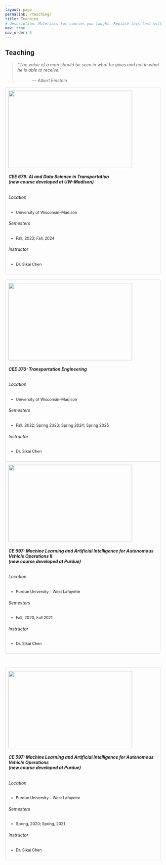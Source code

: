 ```yaml
---
layout: page
permalink: /teaching/
title: Teaching
# description: Materials for courses you taught. Replace this text with your description.
nav: true
nav_order: 5
---
```


<h2 style="text-align: left;">Teaching</h2>

> <i>"The value of a man should be seen in what he gives and not in what he is able to receive."</i><br>&nbsp;&nbsp;&nbsp;&nbsp;&nbsp;&nbsp;&nbsp;&nbsp;&nbsp;&nbsp;&nbsp;&nbsp;&nbsp;&nbsp;&nbsp;&nbsp;&nbsp;&nbsp;&nbsp;&nbsp;&nbsp;&nbsp;&nbsp;&nbsp;&nbsp;&nbsp;&nbsp;&nbsp;&nbsp;&nbsp;&nbsp;&nbsp;&nbsp;&nbsp;&nbsp;&nbsp;&nbsp;&nbsp;&nbsp;&nbsp;&nbsp;&nbsp;&nbsp;&nbsp;&nbsp;&nbsp;&nbsp;&nbsp;&nbsp;&nbsp;&nbsp;&nbsp;&nbsp;&nbsp;&nbsp;&nbsp;&nbsp;&nbsp;&nbsp;&nbsp;&nbsp;&nbsp;&nbsp;&nbsp;&nbsp;&nbsp;&nbsp;&nbsp;&nbsp;&nbsp;&nbsp;&nbsp;&nbsp;&nbsp;&nbsp;&nbsp;&nbsp;&nbsp;&nbsp;&nbsp;&nbsp;&nbsp;&nbsp;&nbsp;&nbsp;&nbsp;&nbsp;&nbsp;&nbsp;&nbsp;&nbsp;&nbsp;&nbsp;&nbsp;&nbsp;&nbsp;&nbsp;&nbsp;&nbsp;&nbsp;&nbsp;&nbsp;&nbsp;&nbsp;&nbsp;&nbsp;&nbsp;&nbsp;&nbsp;&nbsp;&nbsp;&nbsp;&nbsp;&nbsp;&nbsp;&nbsp;&nbsp;&nbsp;&nbsp;&nbsp;&nbsp;&nbsp;&nbsp;&nbsp;&nbsp;&nbsp;&nbsp;&nbsp;&nbsp;<i>— Albert Einstein </i>


<!-- Add the following line to your HTML head section, if it's not already there -->
<link href="https://cdn.jsdelivr.net/npm/bootstrap@5.3.0-alpha1/dist/css/bootstrap.min.css" rel="stylesheet" integrity="sha384-KyZXEAg3QhqLMpG8r+Knujsl5/Cg2K0zALuLn8WgY7udD3ke2j0M6blLx9XfEzcn" crossorigin="anonymous">

<!-- <img>: 这是一个HTML元素，表示“图像”，用于在网页上插入图片。
class="img-fluid": 这是一个Bootstrap类，用于使图像在不同屏幕尺寸上保持响应式。它会根据容器的大小自动调整图像的宽度，以保持图像的原始比例。
src="../../assets/img/news-photo/2020_course_ce597.png": src 属性定义了图像的来源。在这里，它指向一个相对路径，表示图像文件位于当前文件所在目录的上两级目录中的 assets/img/news-photo 文件夹内，文件名为 2020_course_ce597.png。
style="width: 400px; height: 300px; margin-right: 20px;": 这是一个内联样式，用于设置图像的宽度、高度和右边距。在这里，宽度设置为400像素，高度设置为300像素，右边距设置为20像素。 -->


<!-- Responsive design for the third course -->
<div class="container" style="border: 1px solid #ddd; padding: 10px; border-radius: 5px;">
  <div class="row">
    <div class="col-12 col-md-6">
      <img class="img-fluid" src="../../assets/img/teaching/CEE_679_1.jpg" style="width: 400px; height: 250px; margin-right: 20px;">
    </div>
    <div class="col-12 col-md-6">
      <h6><strong>CEE 679: AI and Data Science in Transportation <br>(new course developed at UW-Madison)</strong></h6>
      <h6>Location</h6>
      <ul>
        <li style="font-size: 0.9em;">University of Wisconsin–Madison</li>
      </ul>
      <h6>Semesters</h6>
      <ul>
        <li style="font-size: 0.9em;">Fall, 2023; Fall, 2024</li>
      </ul>
      <h6>Instructor</h6>
      <ul>
        <li style="font-size: 0.9em;">Dr. Sikai Chen</li>
      </ul>
    </div>
  </div>
</div>

<br>

<!-- Responsive design for the fourth course -->
<div class="container" style="border: 1px solid #ddd; padding: 10px; border-radius: 5px;">
  <div class="row">
    <div class="col-12 col-md-6">
      <img class="img-fluid" src="../../assets/img/teaching/CEE_370.jpg" style="width: 400px; height: 250px; margin-right: 20px;">
    </div>
    <div class="col-12 col-md-6">
      <h6><strong>CEE 370: Transportation Engineering</strong></h6>
      <h6>Location</h6>
      <ul>
        <li style="font-size: 0.9em;">University of Wisconsin–Madison</li>
      </ul>
      <h6>Semesters</h6>
      <ul>
        <li style="font-size: 0.9em;">Fall, 2022; Spring 2023; Spring 2024; Spring 2025</li>
      </ul>
      <h6>Instructor</h6>
      <ul>
        <li style="font-size: 0.9em;">Dr. Sikai Chen</li>
      </ul>
    </div>
  </div>
</div>




<!-- Responsive design for the first course -->
<div class="container" style="border: 1px solid #ddd; padding: 10px; border-radius: 5px;">
  <div class="row">
    <div class="col-12 col-md-6">
      <img class="img-fluid" src="../../assets/img/teaching/2020_course_ce597.png" style="width: 400px; height: 250px; margin-right: 20px;">
    </div>
    <div class="col-12 col-md-6">
      <h6><strong>CE 597: Machine Learning and Artificial Intelligence for Autonomous Vehicle Operations II <br>(new course developed at Purdue)</strong></h6>
      <h6>Location</h6>
      <ul>
        <li style="font-size: 0.9em;">Purdue University - West Lafayette</li>
      </ul>
      <h6>Semesters</h6>
      <ul>
        <li style="font-size: 0.9em;">Fall, 2020; Fall 2021</li>
      </ul>
      <h6>Instructor</h6>
      <ul>
        <li style="font-size: 0.9em;">Dr. Sikai Chen</li>
      </ul>
    </div>
  </div>
</div>

<br> <!-- 这里插入了一个换行标签 -->

<!-- Responsive design for the second course -->
<div class="container" style="border: 1px solid #ddd; padding: 10px; border-radius: 5px;">
  <div class="row">
    <div class="col-12 col-md-6">
      <img class="img-fluid" src="../../assets/img/teaching/2021_course_ce597.png" style="width: 400px; height: 250px; margin-right: 20px;">
    </div>
    <div class="col-12 col-md-6">
      <h6><strong>CE 597: Machine Learning and Artificial Intelligence for Autonomous Vehicle Operations <br>(new course developed at Purdue)</strong></h6>
      <h6>Location</h6>
      <ul>
        <li style="font-size: 0.9em;">Purdue University - West Lafayette</li>
      </ul>
      <h6>Semesters</h6>
      <ul>
        <li style="font-size: 0.9em;">Spring, 2020; Spring, 2021</li>
      </ul>
      <h6>Instructor</h6>
      <ul>
        <li style="font-size: 0.9em;">Dr. Sikai Chen</li>
      </ul>
    </div>
   </div>
</div>

<br>

